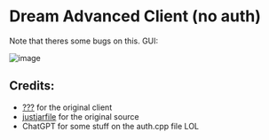 # Dream Advanced Client (no auth)

Note that theres some bugs on this.
GUI:

![image](https://github.com/user-attachments/assets/b110fac5-b3d3-48da-8dd8-d569da3923c2)



## Credits:
- [???](https://dreamclient.xyz) for the original client
- [justjarfile](https://github.com/justjarfile/dream-advanced-client/) for the original source
- ChatGPT for some stuff on the auth.cpp file LOL

